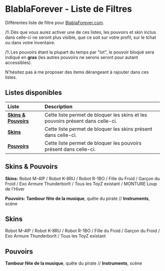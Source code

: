 # BlablaForever - Liste de Filtres
Différentes liste de filtre pour [BlablaForever.com](https://www.blablaforever.com).

/!\ Dès que vous aurez activer une de ces listes, les pouvoirs et skin inclus dans celle-ci ne seront plus visible, que ce soit sur votre profil, sur le tchat ou dans votre inventaire.

/!\ Les pouvoirs étant la plupart du temps par "lot", le pouvoir bloqué sera indiqué en **gras** (les autres pouvoirs ne serons seront pour autant accessibles).

N'hésitez pas à me proposer des items dérangeant à rajouter dans ces listes.


## Listes disponibles

| Liste                         | Description                                                             |
|:------------------------------|:------------------------------------------------------------------------|
**[Skins & Pouvoirs](https://subscribe.adblockplus.org/?location=https://raw.githubusercontent.com/DimitriSpeaks/UBO-BFE/master/SkinsPouvoirs)**| Cette liste permet de bloquer les skins et les pouvoirs présent dans celle-ci.
| **[Skins](https://subscribe.adblockplus.org/?location=https://raw.githubusercontent.com/DimitriSpeaks/UBO-BFE/master/Skins)**| Cette liste permet de bloquer les skins présent dans celle-ci.
| **[Pouvoirs](https://subscribe.adblockplus.org/?location=https://raw.githubusercontent.com/DimitriSpeaks/UBO-BFE/master/Pouvoirs)**| Cette liste permet de bloquer les pouvoirs présent dans celle-ci.

## Skins & Pouvoirs

**Skins:** Robot M-4IP / Robot K-8RU / Robot R-1BO / Fille du Froid / Garçon du Froid / Exo Armure Thunderborlt / Tous les ToyZ existant / MONTURE Loup de l'Hiver

**Pouvoirs:** **Tambour fête de la musique**, quête du pirate // **Instruments**, scène

## Skins

Robot M-4IP / Robot K-8RU / Robot R-1BO / Fille du Froid / Garçon du Froid / Exo Armure Thunderborlt / Tous les ToyZ existant

## Pouvoirs

**Tambour fête de la musique**, quête du pirate // **Instruments**, scène
